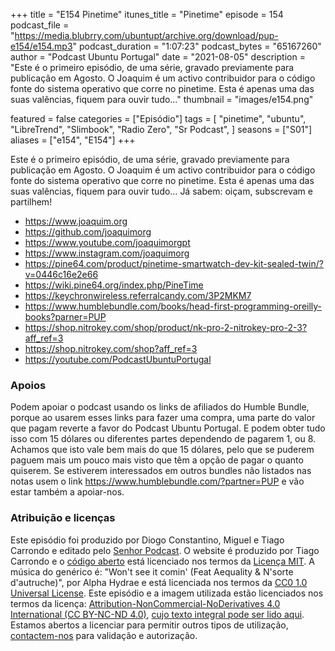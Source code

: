 +++
title = "E154 Pinetime"
itunes_title = "Pinetime"
episode = 154
podcast_file = "https://media.blubrry.com/ubuntupt/archive.org/download/pup-e154/e154.mp3"
podcast_duration = "1:07:23"
podcast_bytes = "65167260"
author = "Podcast Ubuntu Portugal"
date = "2021-08-05"
description = "Este é o primeiro episódio, de uma série, gravado previamente para publicação em Agosto. O Joaquim é um activo contribuidor para o código fonte do sistema operativo que corre no pinetime. Esta é apenas uma das suas valências, fiquem para ouvir tudo…"
thumbnail = "images/e154.png"

featured = false
categories = ["Episódio"]
tags = [
  "pinetime",
  "ubuntu",
  "LibreTrend",
  "Slimbook",
  "Radio Zero",
  "Sr Podcast",
]
seasons = ["S01"]
aliases = ["e154", "E154"]
+++

Este é o primeiro episódio, de uma série, gravado previamente para publicação em Agosto. O Joaquim é um activo contribuidor para o código fonte do sistema operativo que corre no pinetime. Esta é apenas uma das suas valências, fiquem para ouvir tudo…
Já sabem: oiçam, subscrevam e partilhem!

* https://www.joaquim.org
* https://github.com/joaquimorg
* https://www.youtube.com/joaquimorgpt
* https://www.instagram.com/joaquimorg
* https://pine64.com/product/pinetime-smartwatch-dev-kit-sealed-twin/?v=0446c16e2e66
* https://wiki.pine64.org/index.php/PineTime
* https://keychronwireless.referralcandy.com/3P2MKM7
* https://www.humblebundle.com/books/head-first-programming-oreilly-books?parner=PUP
* https://shop.nitrokey.com/shop/product/nk-pro-2-nitrokey-pro-2-3?aff_ref=3
* https://shop.nitrokey.com/shop?aff_ref=3
* https://youtube.com/PodcastUbuntuPortugal



### Apoios
Podem apoiar o podcast usando os links de afiliados do Humble Bundle, porque ao usarem esses links para fazer uma compra, uma parte do valor que pagam reverte a favor do Podcast Ubuntu Portugal.
E podem obter tudo isso com 15 dólares ou diferentes partes dependendo de pagarem 1, ou 8.
Achamos que isto vale bem mais do que 15 dólares, pelo que se puderem paguem mais um pouco mais visto que têm a opção de pagar o quanto quiserem.
Se estiverem interessados em outros bundles não listados nas notas usem o link https://www.humblebundle.com/?partner=PUP e vão estar também a apoiar-nos.

### Atribuição e licenças
Este episódio foi produzido por Diogo Constantino, Miguel e Tiago Carrondo e editado pelo [Senhor Podcast](https://senhorpodcast.pt/).
O website é produzido por Tiago Carrondo e o [código aberto](https://gitlab.com/podcastubuntuportugal/website) está licenciado nos termos da [Licença MIT](https://gitlab.com/podcastubuntuportugal/website/main/LICENSE).
A música do genérico é: "Won't see it comin' (Feat Aequality & N'sorte d'autruche)", por Alpha Hydrae e está licenciada nos termos da [CC0 1.0 Universal License](https://creativecommons.org/publicdomain/zero/1.0/).
Este episódio e a imagem utilizada estão licenciados nos termos da licença: [Attribution-NonCommercial-NoDerivatives 4.0 International (CC BY-NC-ND 4.0)](https://creativecommons.org/licenses/by-nc-nd/4.0/), [cujo texto integral pode ser lido aqui](https://creativecommons.org/licenses/by-nc-nd/4.0/legalcode). Estamos abertos a licenciar para permitir outros tipos de utilização, [contactem-nos](https://podcastubuntuportugal.org/contactos) para validação e autorização.

